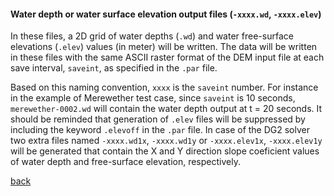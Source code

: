 #### Water depth or water surface elevation output files (`-xxxx.wd`, `-xxxx.elev`)

In these files, a 2D grid of water depths (`.wd`) and water free-surface elevations (`.elev`) values (in meter) will be written. The data will be written in these files with the same ASCII raster format of the DEM input file at each save interval, `saveint`, as specified in the `.par` file. 

Based on this naming convention, `xxxx` is the `saveint` number. For instance in the example of Merewether test case, since `saveint` is 10 seconds, `merewether-0002.wd` will contain the water depth output at t = 20 seconds. It should be reminded that generation of `.elev` files will be suppressed by including the keyword `.elevoff` in the `.par` file. In case of the DG2 solver two extra files named `-xxxx.wd1x`, `-xxxx.wd1y` or `-xxxx.elev1x`, `-xxxx.elev1y` will be generated that contain the X and Y direction slope coeficient values of water depth and free-surface elevation, respectively.


[back](/Merewether3.md)
